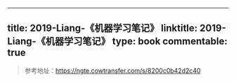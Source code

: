 
---
title: 2019-Liang-《机器学习笔记》
linktitle: 2019-Liang-《机器学习笔记》
type: book
commentable: true
---

> 参考地址：https://ngte.cowtransfer.com/s/8200c0b42d2c40

    
